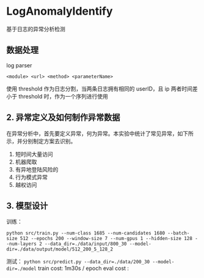# LogAnomalyIdentify

基于日志的异常分析检测

## 数据处理

log parser

`<module> <url> <method> <parameterName>`

使用 threshold 作为日志分割，当两条日志拥有相同的 userID，且 ip 两者时间差 小于 threshold 时，作为一个序列进行使用

## 2. 异常定义及如何制作异常数据

在异常分析中，首先要定义异常，何为异常。本实验中统计了常见异常，如下所示，并分别制定方案去识别。

1. 短时间大量访问
2. 机器爬取
3. 有异地登陆风险的
4. 行为模式异常
5. 越权访问

## 3. 模型设计

训练：

`python src/train.py --num-class 1685 --num-candidates 1680 --batch-size 512 --epochs 200 --window-size 7 --num-gpus 1 --hidden-size 128 --num-layers 2 --data_dir=./data/input/800_30 --model-dir=./data/output/model/512_200_5_128_2`

测试：
`python src/predict.py --data_dir=./data/200_30 --model-dir=./model`
train cost: 1m30s / epoch
eval cost :
